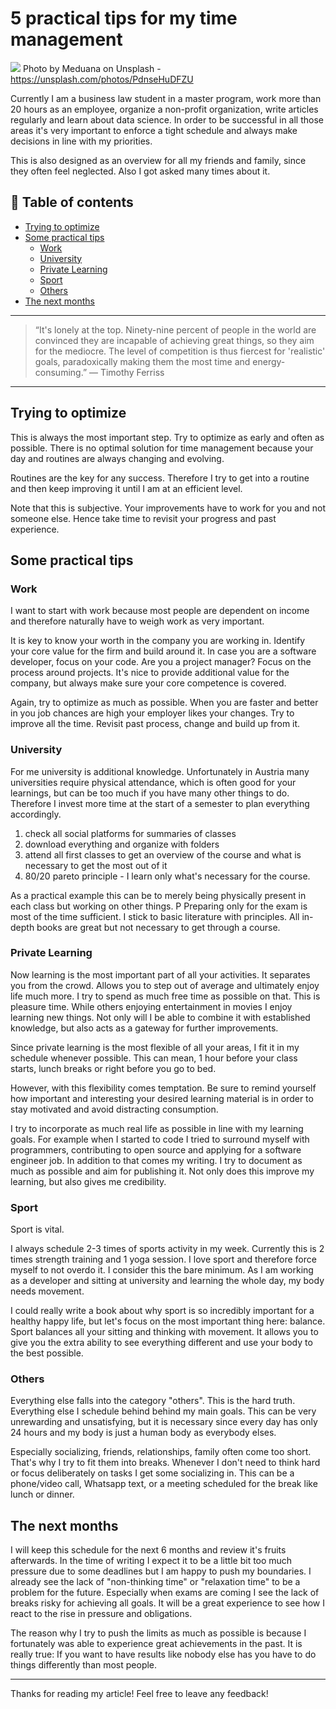 # 5 practical tips for my time management
[<img src="https://images.unsplash.com/photo-1422360902398-0a91ff2c1a1f?dpr=1&auto=compress,format&fit=crop&w=1432&h=&q=80&cs=tinysrgb&crop=">](
https://unsplash.com/photos/PdnseHuDFZU)
Photo by Meduana on Unsplash - https://unsplash.com/photos/PdnseHuDFZU


Currently I am a business law student in a master program, work more than 20 hours as an employee, organize a non-profit organization, write articles regularly and learn about data science. In order to be successful in all those areas it's very important to enforce a tight schedule and always make decisions in line with my priorities. 

This is also designed as an overview for all my friends and family, since they often feel neglected. Also I got asked many times about it.

## 📄 Table of contents

  - [Trying to optimize](#trying-to-optimize)
  - [Some practical tips](#some-practical-tips)
    - [Work](#work)
    - [University](#university)
    - [Private Learning](#private-learning)
    - [Sport](#sport)
    - [Others](#others)
  - [The next months](#the-next-months)


---
>“It's lonely at the top. Ninety-nine percent of people in the world are convinced they are incapable of achieving great things, so they aim for the mediocre. The level of competition is thus fiercest for 'realistic' goals, paradoxically making them the most time and energy-consuming.” 
― Timothy Ferriss
---

## Trying to optimize

This is always the most important step. Try to optimize as early and often as possible. There is no optimal solution for time management because your day and routines are always changing and evolving.

Routines are the key for any success. Therefore I try to get into a routine and then keep improving it until I am at an efficient level. 

Note that this is subjective. Your improvements have to work for you and not someone else. Hence take time to revisit your progress and past experience.


## Some practical tips

### Work

I want to start with work because most people are dependent on income and therefore naturally have to weigh work as very important. 

It is key to know your worth in the company you are working in. Identify your core value for the firm and build around it. 
In case you are a software developer, focus on your code. Are you a project manager? Focus on the process around projects. It's nice to provide additional value for the company, but always make sure your core competence is covered.

Again, try to optimize as much as possible. When you are faster and better in you job chances are high your employer likes your changes. Try to improve all the time. Revisit past process, change and build up from it.

### University

For me university is additional knowledge. Unfortunately in Austria many universities require physical attendance, which is often good for your learnings, but can be too much if you have many other things to do. Therefore I invest more time at the start of a semester to plan everything accordingly.

1. check all social platforms for summaries of classes
1. download everything and organize with folders
1. attend all first classes to get an overview of the course and what is necessary to get the most out of it
1. 80/20 pareto principle - I learn only what's necessary for the course. 

As a practical example this can be to merely being physically present in each class but working on other things. P Preparing only for the exam is most of the time sufficient. I stick to basic literature with principles. All in-depth books are great but not necessary to get through a course.

### Private Learning

Now learning is the most important part of all your activities. It separates you from the crowd. Allows you to step out of average and ultimately enjoy life much more. I try to spend as much free time as possible on that. This is pleasure time. While others enjoying entertainment in movies I enjoy learning new things. Not only will I be able to combine it with established knowledge, but also acts as a gateway for further improvements.

Since private learning is the most flexible of all your areas, I fit it in my schedule whenever possible. This can mean, 1 hour before your class starts, lunch breaks or right before you go to bed. 

However, with this flexibility comes temptation. Be sure to remind yourself how important and interesting your desired learning material is in order to stay motivated and avoid distracting consumption.  

I try to incorporate as much real life as possible in line with my learning goals. For example when I started to code I tried to surround myself with programmers, contributing to open source and applying for a software engineer job. In addition to that comes my writing. I try to document as much as possible and aim for publishing it. Not only does this improve my learning, but also gives me credibility. 


### Sport

Sport is vital. 

I always schedule 2-3 times of sports activity in my week. Currently this is 2 times strength training and 1 yoga session. I love sport and therefore force myself to not overdo it. I consider this the bare minimum. As I am working as a developer and sitting at university and learning the whole day, my body needs movement. 

I could really write a book about why sport is so incredibly important for a healthy happy life, but let's focus on the most important thing here: balance. Sport balances all your sitting and thinking with movement. It allows you to give you the extra ability to see everything different and use your body to the best possible. 

### Others

Everything else falls into the category "others". This is the hard truth. Everything else I schedule behind behind my main goals. This can be very unrewarding and unsatisfying, but it is necessary since every day has only 24 hours and my body is just a human body as everybody elses. 

Especially socializing, friends, relationships, family often come too short. That's why I try to fit them into breaks. Whenever I don't need to think hard or focus deliberately on tasks I get some socializing in. This can be a phone/video call, Whatsapp text, or a meeting scheduled for the break like lunch or dinner.  

## The next months

I will keep this schedule for the next 6 months and review it's fruits afterwards. In the time of writing I expect it to be a little bit too much pressure due to some deadlines but I am happy to push my boundaries. I already see the lack of "non-thinking time" or "relaxation time" to be a problem for the future. Especially when exams are coming I see the lack of breaks risky for achieving all goals. It will be a great experience to see how I react to the rise in pressure and obligations. 

The reason why I try to push the limits as much as possible is because I fortunately was able to experience great achievements in the past. It is really true: If you want to have results like nobody else has you have to do things differently than most people.

___

Thanks for reading my article! Feel free to leave any feedback! 


<!-- Written by Daniel Deutsch (deudan1010@gmail.com) -->
